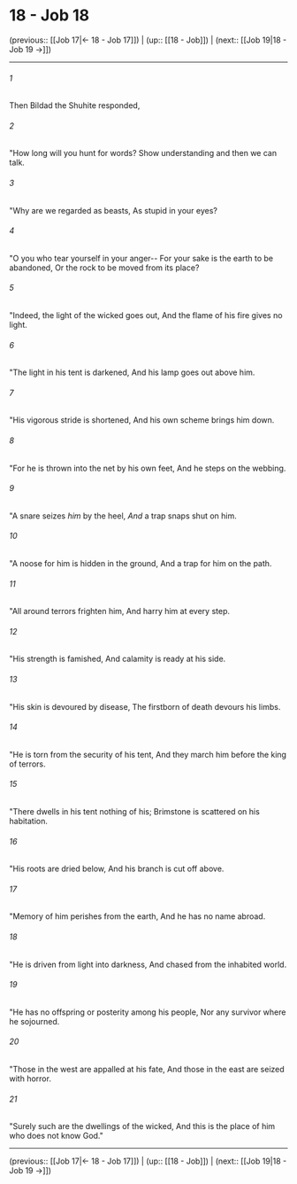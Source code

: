 # 18 - Job 18

(previous:: [[Job 17|← 18 - Job 17]]) | (up:: [[18 - Job]]) | (next:: [[Job 19|18 - Job 19 →]])

***


###### 1 
Then Bildad the Shuhite responded, 

###### 2 
"How long will you hunt for words? Show understanding and then we can talk. 

###### 3 
"Why are we regarded as beasts, As stupid in your eyes? 

###### 4 
"O you who tear yourself in your anger-- For your sake is the earth to be abandoned, Or the rock to be moved from its place? 

###### 5 
"Indeed, the light of the wicked goes out, And the flame of his fire gives no light. 

###### 6 
"The light in his tent is darkened, And his lamp goes out above him. 

###### 7 
"His vigorous stride is shortened, And his own scheme brings him down. 

###### 8 
"For he is thrown into the net by his own feet, And he steps on the webbing. 

###### 9 
"A snare seizes _him_ by the heel, _And_ a trap snaps shut on him. 

###### 10 
"A noose for him is hidden in the ground, And a trap for him on the path. 

###### 11 
"All around terrors frighten him, And harry him at every step. 

###### 12 
"His strength is famished, And calamity is ready at his side. 

###### 13 
"His skin is devoured by disease, The firstborn of death devours his limbs. 

###### 14 
"He is torn from the security of his tent, And they march him before the king of terrors. 

###### 15 
"There dwells in his tent nothing of his; Brimstone is scattered on his habitation. 

###### 16 
"His roots are dried below, And his branch is cut off above. 

###### 17 
"Memory of him perishes from the earth, And he has no name abroad. 

###### 18 
"He is driven from light into darkness, And chased from the inhabited world. 

###### 19 
"He has no offspring or posterity among his people, Nor any survivor where he sojourned. 

###### 20 
"Those in the west are appalled at his fate, And those in the east are seized with horror. 

###### 21 
"Surely such are the dwellings of the wicked, And this is the place of him who does not know God."

***

(previous:: [[Job 17|← 18 - Job 17]]) | (up:: [[18 - Job]]) | (next:: [[Job 19|18 - Job 19 →]])
